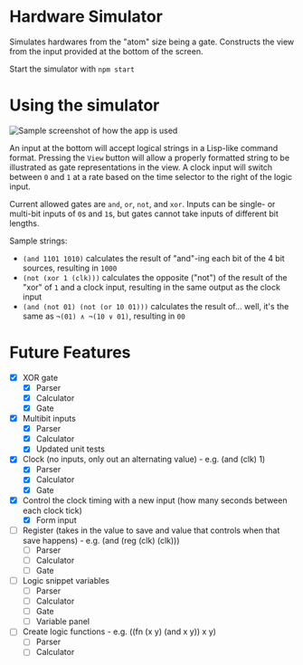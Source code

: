 # Hardware Simulator

Simulates hardwares from the "atom" size being a gate. Constructs
the view from the input provided at the bottom of the screen.

Start the simulator with `npm start`

# Using the simulator

<img src="./assets/example.png" alt="Sample screenshot of how the app is used" />

An input at the bottom will accept logical strings in a Lisp-like
command format. Pressing the `View` button will allow a properly
formatted string to be illustrated as gate representations in the
view. A clock input will switch between `0` and `1` at a rate based on
the time selector to the right of the logic input.

Current allowed gates are `and`, `or`, `not`, and `xor`. Inputs can be
single- or multi-bit inputs of `0`s and `1`s, but gates cannot take inputs
of different bit lengths.

Sample strings:

- `(and 1101 1010)` calculates the result of "and"-ing each bit of the 4 bit sources, resulting in `1000`
- `(not (xor 1 (clk)))` calculates the opposite ("not") of the result of the "xor" of `1` and a clock input, resulting in the same output as the clock input
- `(and (not 01) (not (or 10 01)))` calculates the result of... well, it's the same as `¬(01) ∧ ¬(10 ∨ 01)`, resulting in `00`

# Future Features

- [x] XOR gate
  - [x] Parser
  - [x] Calculator
  - [x] Gate
- [x] Multibit inputs
  - [x] Parser
  - [x] Calculator
  - [x] Updated unit tests
- [x] Clock (no inputs, only out an alternating value) - e.g. (and (clk) 1)
  - [x] Parser
  - [x] Calculator
  - [x] Gate
- [x] Control the clock timing with a new input (how many seconds between each clock tick)
  - [x] Form input
- [ ] Register (takes in the value to save and value that controls when that save happens) - e.g. (and (reg (clk) (clk)))
  - [ ] Parser
  - [ ] Calculator
  - [ ] Gate
- [ ] Logic snippet variables
  - [ ] Parser
  - [ ] Calculator
  - [ ] Gate
  - [ ] Variable panel
- [ ] Create logic functions - e.g. ((fn (x y) (and x y)) x y)
  - [ ] Parser
  - [ ] Calculator
